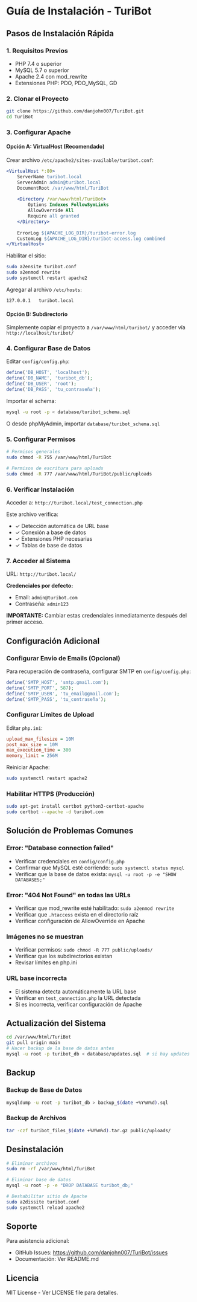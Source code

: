 # Guía de Instalación - TuriBot

## Pasos de Instalación Rápida

### 1. Requisitos Previos
- PHP 7.4 o superior
- MySQL 5.7 o superior
- Apache 2.4 con mod_rewrite
- Extensiones PHP: PDO, PDO_MySQL, GD

### 2. Clonar el Proyecto
```bash
git clone https://github.com/danjohn007/TuriBot.git
cd TuriBot
```

### 3. Configurar Apache

#### Opción A: VirtualHost (Recomendado)
Crear archivo `/etc/apache2/sites-available/turibot.conf`:

```apache
<VirtualHost *:80>
    ServerName turibot.local
    ServerAdmin admin@turibot.local
    DocumentRoot /var/www/html/TuriBot
    
    <Directory /var/www/html/TuriBot>
        Options Indexes FollowSymLinks
        AllowOverride All
        Require all granted
    </Directory>
    
    ErrorLog ${APACHE_LOG_DIR}/turibot-error.log
    CustomLog ${APACHE_LOG_DIR}/turibot-access.log combined
</VirtualHost>
```

Habilitar el sitio:
```bash
sudo a2ensite turibot.conf
sudo a2enmod rewrite
sudo systemctl restart apache2
```

Agregar al archivo `/etc/hosts`:
```
127.0.0.1   turibot.local
```

#### Opción B: Subdirectorio
Simplemente copiar el proyecto a `/var/www/html/turibot/` y acceder vía `http://localhost/turibot/`

### 4. Configurar Base de Datos

Editar `config/config.php`:
```php
define('DB_HOST', 'localhost');
define('DB_NAME', 'turibot_db');
define('DB_USER', 'root');
define('DB_PASS', 'tu_contraseña');
```

Importar el schema:
```bash
mysql -u root -p < database/turibot_schema.sql
```

O desde phpMyAdmin, importar `database/turibot_schema.sql`

### 5. Configurar Permisos

```bash
# Permisos generales
sudo chmod -R 755 /var/www/html/TuriBot

# Permisos de escritura para uploads
sudo chmod -R 777 /var/www/html/TuriBot/public/uploads
```

### 6. Verificar Instalación

Acceder a: `http://turibot.local/test_connection.php`

Este archivo verifica:
- ✓ Detección automática de URL base
- ✓ Conexión a base de datos
- ✓ Extensiones PHP necesarias
- ✓ Tablas de base de datos

### 7. Acceder al Sistema

URL: `http://turibot.local/`

**Credenciales por defecto:**
- Email: `admin@turibot.com`
- Contraseña: `admin123`

**IMPORTANTE:** Cambiar estas credenciales inmediatamente después del primer acceso.

## Configuración Adicional

### Configurar Envío de Emails (Opcional)
Para recuperación de contraseña, configurar SMTP en `config/config.php`:
```php
define('SMTP_HOST', 'smtp.gmail.com');
define('SMTP_PORT', 587);
define('SMTP_USER', 'tu_email@gmail.com');
define('SMTP_PASS', 'tu_contraseña');
```

### Configurar Límites de Upload
Editar `php.ini`:
```ini
upload_max_filesize = 10M
post_max_size = 10M
max_execution_time = 300
memory_limit = 256M
```

Reiniciar Apache:
```bash
sudo systemctl restart apache2
```

### Habilitar HTTPS (Producción)
```bash
sudo apt-get install certbot python3-certbot-apache
sudo certbot --apache -d turibot.com
```

## Solución de Problemas Comunes

### Error: "Database connection failed"
- Verificar credenciales en `config/config.php`
- Confirmar que MySQL esté corriendo: `sudo systemctl status mysql`
- Verificar que la base de datos exista: `mysql -u root -p -e "SHOW DATABASES;"`

### Error: "404 Not Found" en todas las URLs
- Verificar que mod_rewrite esté habilitado: `sudo a2enmod rewrite`
- Verificar que `.htaccess` exista en el directorio raíz
- Verificar configuración de AllowOverride en Apache

### Imágenes no se muestran
- Verificar permisos: `sudo chmod -R 777 public/uploads/`
- Verificar que los subdirectorios existan
- Revisar límites en php.ini

### URL base incorrecta
- El sistema detecta automáticamente la URL base
- Verificar en `test_connection.php` la URL detectada
- Si es incorrecta, verificar configuración de Apache

## Actualización del Sistema

```bash
cd /var/www/html/TuriBot
git pull origin main
# Hacer backup de la base de datos antes
mysql -u root -p turibot_db < database/updates.sql  # si hay updates
```

## Backup

### Backup de Base de Datos
```bash
mysqldump -u root -p turibot_db > backup_$(date +%Y%m%d).sql
```

### Backup de Archivos
```bash
tar -czf turibot_files_$(date +%Y%m%d).tar.gz public/uploads/
```

## Desinstalación

```bash
# Eliminar archivos
sudo rm -rf /var/www/html/TuriBot

# Eliminar base de datos
mysql -u root -p -e "DROP DATABASE turibot_db;"

# Deshabilitar sitio de Apache
sudo a2dissite turibot.conf
sudo systemctl reload apache2
```

## Soporte

Para asistencia adicional:
- GitHub Issues: https://github.com/danjohn007/TuriBot/issues
- Documentación: Ver README.md

## Licencia

MIT License - Ver LICENSE file para detalles.
